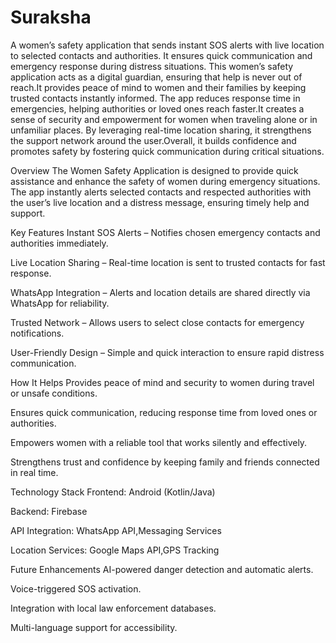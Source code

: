 # Suraksha
A women’s safety application that sends instant SOS alerts with live location to selected contacts and authorities. It ensures quick communication and emergency response during distress situations.
This women’s safety application acts as a digital guardian, ensuring that help is never out of reach.It provides peace of mind to women and their families by keeping trusted contacts instantly informed.
The app reduces response time in emergencies, helping authorities or loved ones reach faster.It creates a sense of security and empowerment for women when traveling alone or in unfamiliar places.
By leveraging real-time location sharing, it strengthens the support network around the user.Overall, it builds confidence and promotes safety by fostering quick communication during critical situations.

Overview
The Women Safety Application is designed to provide quick assistance and enhance the safety of women during emergency situations. The app instantly alerts selected contacts and respected authorities with the user’s live location and a distress message, ensuring timely help and support.

Key Features
Instant SOS Alerts – Notifies chosen emergency contacts and authorities immediately.

Live Location Sharing – Real-time location is sent to trusted contacts for fast response.

WhatsApp Integration – Alerts and location details are shared directly via WhatsApp for reliability.

Trusted Network – Allows users to select close contacts for emergency notifications.

User-Friendly Design – Simple and quick interaction to ensure rapid distress communication.

How It Helps
Provides peace of mind and security to women during travel or unsafe conditions.

Ensures quick communication, reducing response time from loved ones or authorities.

Empowers women with a reliable tool that works silently and effectively.

Strengthens trust and confidence by keeping family and friends connected in real time.

Technology Stack
Frontend: Android (Kotlin/Java) 

Backend: Firebase

API Integration: WhatsApp API,Messaging Services

Location Services: Google Maps API,GPS Tracking

Future Enhancements
AI-powered danger detection and automatic alerts.

Voice-triggered SOS activation.

Integration with local law enforcement databases.

Multi-language support for accessibility.
